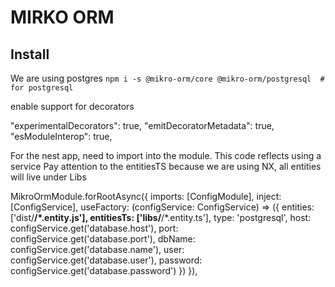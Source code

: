 # MIRKO ORM

## Install
We are using postgres
`npm i -s @mikro-orm/core @mikro-orm/postgresql  # for postgresql`


enable support for decorators

"experimentalDecorators": true,
"emitDecoratorMetadata": true,
"esModuleInterop": true,

For the nest app, need to import into the module. This code reflects using a service
Pay attention to the entitiesTS because we are using NX, all entities will live under Libs

MikroOrmModule.forRootAsync({
      imports: [ConfigModule],
      inject: [ConfigService],
      useFactory: (configService: ConfigService) => ({
        entities: ['dist/**/*.entity.js'],
        entitiesTs: ['libs/**/*.entity.ts'],
        type: 'postgresql',
        host: configService.get('database.host'),
        port: configService.get('database.port'),
        dbName: configService.get('database.name'),
        user: configService.get('database.user'),
        password: configService.get('database.password')
      })
    }),